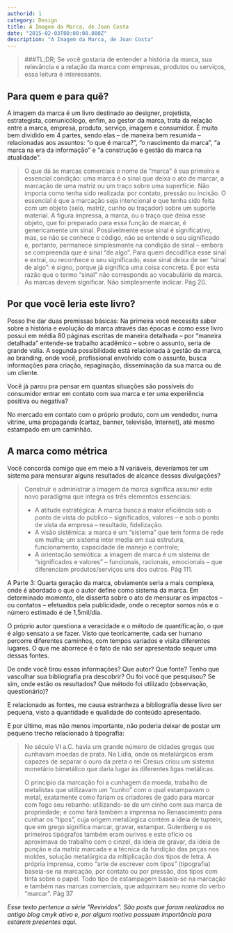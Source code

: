 ```yaml
---
authorid: 1
category: Design
title: A Imagem da Marca, de Joan Costa
date: "2015-02-03T00:00:00.000Z"
description: "A Imagem da Marca, de Joan Costa"
---
```


> ###TL;DR;
> Se você gostaria de entender a história da marca, sua relevância e a relação da marca com empresas, produtos ou serviços, essa leitura é interessante.

## Para quem e para quê?

A imagem da marca é um livro destinado ao designer, projetista, estrategista, comunicólogo, enfim, ao gestor da marca, trata da relação entre a marca, empresa, produto, serviço, imagem e consumidor. É muito bem dividido em 4 partes, sendo elas – de maneira bem resumida – relacionadas aos assuntos: “o que é marca?”, “o nascimento da marca”, “a marca na era da informação” e “a construção e gestão da marca na atualidade”.

> O que dá às marcas comerciais o nome de “marca” é sua primeira e essencial condição: uma marca é o sinal que deixa o ato de marcar, a marcação de uma matriz ou um traço sobre uma superfície. Não importa como tenha sido realizada: por contato, pressão ou incisão. O essencial é que a marcação seja intencional e que tenha sido feita com um objeto (selo, matriz, cunho ou traçador) sobre um suporte material. A figura impressa, a marca, ou o traço que deixa esse objeto, que foi preparado para essa função de marcar, é genericamente um sinal. Possivelmente esse sinal é significativo, mas, se não se conhece o código, não se entende o seu significado e, portanto, permanece simplesmente na condição de sinal – embora se compreenda que é sinal “de algo”. Para quem decodifica esse sinal e extrai, ou reconhece o seu significado, esse sinal deixa de ser “sinal de algo”: é signo, porque já significa uma coisa concreta. É por esta razão que o termo “sinal” não corresponde ao vocabulário da marca. As marcas devem significar. Não simplesmente indicar. Pág 20. 

## Por que você leria este livro? 

Posso lhe dar duas premissas básicas: Na primeira você necessita saber sobre a história e evolução da marca através das épocas e como esse livro possui em média 80 páginas escritas de maneira detalhada – por “maneira detalhada” entende-se trabalho acadêmico – sobre o assunto, seria de grande valia.
A segunda possibilidade está relacionada à gestão da marca, ao branding, onde você, profissional envolvido com o assunto, busca informações para criação, repaginação, disseminação da sua marca ou de um cliente.

Você já parou pra pensar em quantas situações são possíveis do consumidor entrar em contato com sua marca e ter uma experiência positiva ou negativa?

No mercado em contato com o próprio produto, com um vendedor, numa vitrine, uma propaganda (cartaz, banner, televisão, Internet), até mesmo estampado em um caminhão.

## A marca como métrica

Você concorda comigo que em meio a N variáveis, deveríamos ter um sistema para mensurar alguns resultados de alcance dessas divulgações?

> Construir e administrar a imagem da marca significa assumir este novo paradigma que integra os três elementos essenciais:
> 
> - A atitude estratégica: A marca busca a maior eficiência sob o ponto de vista do público – significados, valores – e sob o ponto de vista da empresa – resultado, fidelização.
> - A visão sistêmica: a marca é um “sistema” que tem forma de rede em malha; um sistema inter media em sua estrutura, funcionamento, capacidade de manejo e controle;
> - A orientação semiótica: a imagem de marca é um sistema de “significados e valores” – funcionais, racionais, emocionais – que diferenciam produtos/serviços uns dos outros. Pág 111.

A Parte 3: Quarta geração da marca, obviamente seria a mais complexa, onde é abordado o que o autor define como sistema da marca. Em determinado momento, ele disserta sobre o ato de mensurar os impactos – ou contatos – efetuados pela publicidade, onde o receptor somos nós e o número estimado é de 1,5mil/dia.

O próprio autor questiona a veracidade e o método de quantificação, o que é algo sensato a se fazer. Visto que teoricamente, cada ser humano percorre diferentes caminhos, com tempos variados e visita diferentes lugares. O que me aborrece é o fato de não ser apresentado sequer uma dessas fontes.

De onde você tirou essas informações? Que autor? Que fonte? Tenho que vasculhar sua bibliografia pra descobrir? Ou foi você que pesquisou? Se sim, onde estão os resultados? Que método foi utilizado (observação, questionário)?

E relacionado as fontes, me causa estranheza a bibliografia desse livro ser pequena, visto a quantidade e qualidade do conteúdo apresentado.

E por último, mas não menos importante, não poderia deixar de postar um pequeno trecho relacionado à tipografia:

> No século VI a.C. havia um grande número de cidades gregas que cunhavam moedas de prata. Na Lídia, onde os metalúrgicos eram capazes de separar o ouro da preta o rei Cresus criou um sistema monetário bimetálico que daria lugar às diferentes ligas metálicas. 
>  
> O princípio da marcação foi a cunhagem da moeda, trabalho de metalistas que utilizavam um “cunho” com o qual estampavam o metal, exatamente como fariam os criadores de gado para marcar com fogo seu rebanho: utilizando-se de um cinho com sua marca de propriedade; e como fará também a imprensa no Renascimento para cunhar os “tipos”, cuja origem metalúrgica contém a ideia de tuptein, que em grego significa marcar, gravar, estampar. Gutenberg e os primeiros tipógrafos também eram ourives e este ofício os aproximava do trabalho com o cinzel, da ideia de gravar, da ideia de punção e da matriz marcada e a técnica da fundição das peças nos moldes, solução metalúrgica da mltiplicação dos tipos de letra. A própria imprensa, como “arte de escrever com tipos” (tipografia) baseia-se na marcação, por contato ou por pressão, dos tipos com tinta sobre o papel. Todo tipo de estampagem baseia-se na marcação e também nas marcas comerciais, que adquiriram seu nome do verbo “marcar”. Pág 37 

*Esse texto pertence a série "Revividos". São posts que foram realizados no antigo blog cmyk ativo e, por algum motivo possuem importância para estarem presentes aqui.*